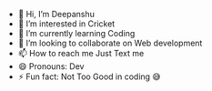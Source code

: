 - 👋 Hi, I’m Deepanshu 
- 👀 I’m interested in Cricket 
- 🌱 I’m currently learning Coding 
- 💞️ I’m looking to collaborate on Web development 
- 📫 How to reach me Just Text me 
- 😄 Pronouns: Dev
- ⚡ Fun fact: Not Too Good in coding 😅

<!---
Deepanshu1918/Deepanshu1918 is a ✨ special ✨ repository because its `README.md` (this file) appears on your GitHub profile.
You can click the Preview link to take a look at your changes.
--->
